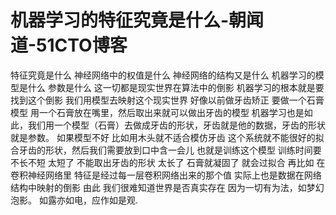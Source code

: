 # 机器学习的特征究竟是什么-朝闻道-51CTO博客
特征究竟是什么
神经网络中的权值是什么
神经网络的结构又是什么
机器学习的模型是什么
参数是什么
这一切都是现实世界在算法中的倒影
机器学习的根本就是要找到这个倒影
我们用模型去映射这个现实世界
好像以前做牙齿矫正 要做一个石膏模型 用一个石膏放在嘴里，然后取出来就可以做出牙齿的模型
机器学习也是如此，我们用一个模型（石膏）去做成牙齿的形状，牙齿就是他的数据，牙齿的形状就是参数。
如果模型不好 比如用木头就不适合模仿牙齿 这个系统就不能很好的拟合牙齿的形状，然后我们需要放到口中含一会儿 也就是训练这个模型 训练时间要不长不短 太短了 不能取出牙齿的形状
太长了 石膏就凝固了 就会过拟合 
再比如 在卷积神经网络里 特征是经过每一层卷积网络出来的那个值 
实际上也是数据在网络结构中映射的倒影
由此 我们很难知道世界是否真实存在 因为一切有为法，如梦幻泡影。 如露亦如电，应作如是观.
